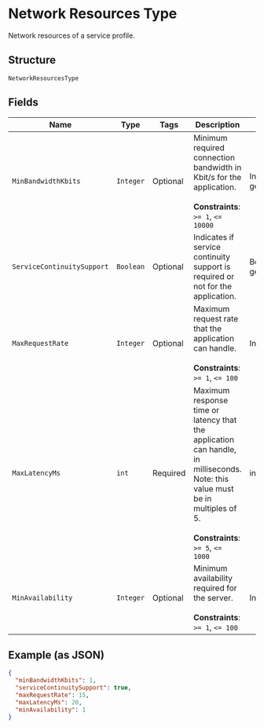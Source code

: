
# Network Resources Type

Network resources of a service profile.

## Structure

`NetworkResourcesType`

## Fields

| Name | Type | Tags | Description | Getter | Setter |
|  --- | --- | --- | --- | --- | --- |
| `MinBandwidthKbits` | `Integer` | Optional | Minimum required connection bandwidth in Kbit/s for the application.<br><br>**Constraints**: `>= 1`, `<= 10000` | Integer getMinBandwidthKbits() | setMinBandwidthKbits(Integer minBandwidthKbits) |
| `ServiceContinuitySupport` | `Boolean` | Optional | Indicates if service continuity support is required or not for the application. | Boolean getServiceContinuitySupport() | setServiceContinuitySupport(Boolean serviceContinuitySupport) |
| `MaxRequestRate` | `Integer` | Optional | Maximum request rate that the application can handle.<br><br>**Constraints**: `>= 1`, `<= 100` | Integer getMaxRequestRate() | setMaxRequestRate(Integer maxRequestRate) |
| `MaxLatencyMs` | `int` | Required | Maximum response time or latency that the application can handle, in milliseconds. Note: this value must be in multiples of 5.<br><br>**Constraints**: `>= 5`, `<= 1000` | int getMaxLatencyMs() | setMaxLatencyMs(int maxLatencyMs) |
| `MinAvailability` | `Integer` | Optional | Minimum availability required for the server.<br><br>**Constraints**: `>= 1`, `<= 100` | Integer getMinAvailability() | setMinAvailability(Integer minAvailability) |

## Example (as JSON)

```json
{
  "minBandwidthKbits": 1,
  "serviceContinuitySupport": true,
  "maxRequestRate": 15,
  "maxLatencyMs": 20,
  "minAvailability": 1
}
```

